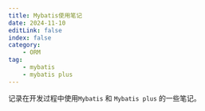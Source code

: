 ```yaml
---
title: Mybatis使用笔记
date: 2024-11-10
editLink: false
index: false
category:
    - ORM
tag: 
    - mybatis
    - mybatis plus
---
```


记录在开发过程中使用`Mybatis` 和 `Mybatis plus` 的一些笔记。

<Catalog />